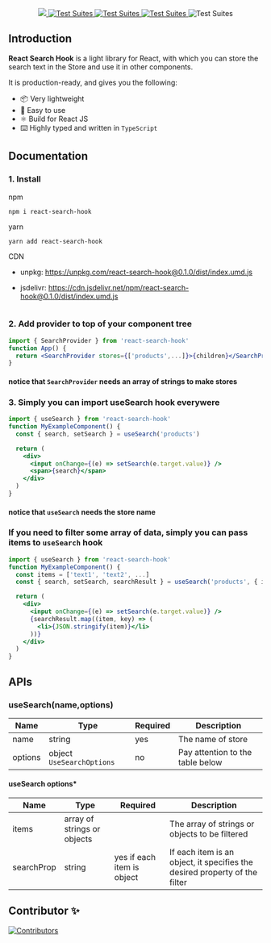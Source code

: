 <p align="center">
  
<a href="https://codecov.io/gh/react-search-hook">
  <img src="https://codecov.io/gh/react-search-hook/branch/main/graph/badge.svg?token=H188T7PXLL"/>
</a>
<a href="https://www.npmjs.com/package/react-search-hook">
    <img src="https://img.shields.io/npm/v/react-search-hook.svg?logo=npm" alt="Test Suites">
</a>
<a href="https://bundlephobia.com/result?p=react-search-hook">
    <img src="https://img.shields.io/bundlephobia/minzip/react-search-hook?style=flat-square" alt="Test Suites">
</a>
<a href="https://github.com/DevAnsar/react-search-hook/blob/main/LICENSE">
    <img src="https://img.shields.io/badge/License-Apache_2.0-blue.svg" alt="Test Suites">
</a>
<a>
    <img src="https://img.shields.io/npm/types/react-search-hook" alt="Test Suites">
</a>

</p>

## Introduction

**React Search Hook** is a light library for React, with which you can store the search text in the Store and use it in other components.

It is production-ready, and gives you the following:

- 📦 Very lightweight
- 🔧 Easy to use
- ⚛️ Build for React JS
- ⌨️ Highly typed and written in `TypeScript`

## Documentation

### 1. Install

npm

    npm i react-search-hook

yarn

    yarn add react-search-hook

CDN

- unpkg: https://unpkg.com/react-search-hook@0.1.0/dist/index.umd.js

- jsdelivr: https://cdn.jsdelivr.net/npm/react-search-hook@0.1.0/dist/index.umd.js

<a href="https://www.jsdelivr.com/package/npm/react-search-hook"><img alt="" src="https://data.jsdelivr.com/v1/package/npm/react-search-hook/badge"></a>

### 2. Add provider to top of your component tree

```jsx
import { SearchProvider } from 'react-search-hook'
function App() {
  return <SearchProvider stores={['products',...]}>{children}</SearchProvider>
}
```

#### notice that `SearchProvider` needs an array of strings to make stores

### 3. Simply you can import useSearch hook everywere

```jsx
import { useSearch } from 'react-search-hook'
function MyExampleComponent() {
  const { search, setSearch } = useSearch('products')

  return (
    <div>
      <input onChange={(e) => setSearch(e.target.value)} />
      <span>{search}</span>
    </div>
  )
}
```

#### notice that `useSearch` needs the store name

### If you need to filter some array of data, simply you can pass items to `useSearch` hook

```jsx
import { useSearch } from 'react-search-hook'
function MyExampleComponent() {
  const items = ['text1', 'text2', ...]
  const { search, setSearch, searchResult } = useSearch('products', { items })

  return (
    <div>
      <input onChange={(e) => setSearch(e.target.value)} />
      {searchResult.map((item, key) => (
        <li>{JSON.stringify(item)}</li>
      ))}
    </div>
  )
}
```

## APIs

### useSearch(name,options)

| Name    | Type                      | Required | Description                      |
| ------- | ------------------------- | -------- | -------------------------------- |
| name    | string                    | yes      | The name of store                |
| options | object `UseSearchOptions` | no       | Pay attention to the table below |

#### useSearch options\*

| Name       | Type                        | Required                   | Description                                                                |
| ---------- | --------------------------- | -------------------------- | -------------------------------------------------------------------------- |
| items      | array of strings or objects |                            | The array of strings or objects to be filtered                             |
| searchProp | string                      | yes if each item is object | If each item is an object, it specifies the desired property of the filter |

## Contributor ✨

[![Contributors](https://contrib.rocks/image?repo=DevAnsar/react-search-hook)](https://github.com/DevAnsar/react-search-hook/graphs/contributors)
